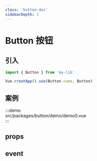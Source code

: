```yaml
---
class: 'button-doc'
sidebarDepth: 2
---
```

# Button 按钮

## 引入

```javascript
import { Button } from 'my-lib'

Vue.creatApp().use(Button.name, Button)
```

## 案例

:::demo  
src/packages/button/demo/demo0.vue  
:::

## props

## event
